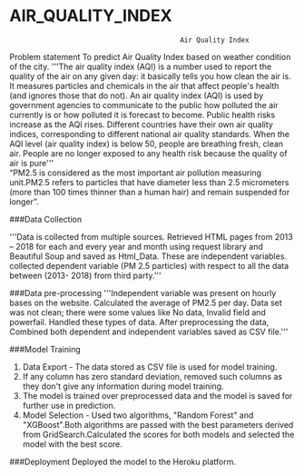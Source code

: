 # AIR_QUALITY_INDEX
                                              Air Quality Index

Problem statement
To predict Air Quality Index based on weather condition of the city.
'''The air quality index (AQI) is a number used to report the quality of the air on any given day: it basically tells you how clean the air is. It measures particles and chemicals in the air that affect people's health (and ignores those that do not). An air quality index (AQI) is used by government agencies to communicate to the public how polluted the air currently is or how polluted it is forecast to become. Public health risks increase as the AQI rises. Different countries have their own air quality indices, corresponding to different national air quality standards. When the AQI level (air quality index) is below 50, people are breathing fresh, clean air. People are no longer exposed to any health risk because the quality of air is pure'''  
“PM2.5 is considered as the most important air pollution measuring unit.PM2.5 refers to particles that have diameter less than 2.5 micrometers (more than 100 times thinner than a human hair) and remain suspended for longer”.

###Data Collection

'''Data is collected from multiple sources.  Retrieved HTML pages from 2013 – 2018 for each and every year and month using request library and Beautiful Soup and saved as Html_Data. These are independent variables. collected dependent variable (PM 2.5 particles) with respect to all the data between (2013- 2018) from third party.'''

###Data pre-processing
'''Independent variable was present on hourly bases on the website. Calculated the average of PM2.5 per day.
Data set was not clean; there were some values like No data, Invalid field and powerfail.  Handled these types of data.
After preprocessing the data, Combined both dependent and independent variables saved as CSV file.'''

###Model Training 
1) Data Export - The data stored as CSV file is used for model training.
2) If any column has zero standard deviation, removed such columns as they don't give any information during model training.
3)  The model is trained over preprocessed data and the model is saved for further use in prediction.
4) Model Selection - Used two algorithms, "Random Forest" and "XGBoost".Both  algorithms are passed with the best parameters derived from GridSearch.Calculated the scores for both models and selected the model with the best score. 

###Deployment
Deployed the model to the Heroku platform.


 
 


   
